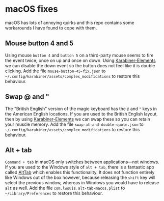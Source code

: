 # macOS fixes
macOS has lots of annoying quirks and this repo contains some workarounds I have found to cope with them.

## Mouse button 4 and 5 
Using mouse `button 4` and `button 5` on a third-party mouse seems to fire the event twice, once on up and once on down.
Using [Karabiner-Elements](https://karabiner-elements.pqrs.org/) we can disable the down event so the button does not feel like it is double clicking.
Add the file `mouse-button-45-fix.json` to `~/.config/karabiner/assets/complex_modifications` to restore this behaviour.

## Swap @ and "
The "British English" version of the magic keyboard has the `@` and `"` keys in the American English locations.
If you are used to the British English layout, then by using [Karabiner-Elements](https://karabiner-elements.pqrs.org/) we can swap these so you can retain your muscle memory.
Add the file `swap-at-and-double-quote.json` to `~/.config/karabiner/assets/complex_modifications` to restore this behaviour.

## Alt + tab
`Command + tab` in macOS only switches between applications—not windows.
If you are used to the Windows style of `alt + tab`, there is a fantastic app called [AltTab](https://alt-tab-macos.netlify.app/) which enables this functionality.
It does not function entirely like Windows out of the box however, because releasing the `shift` key will select the previous window, whereas in Windows you would have to release `alt` as well.
Add the file `com.lwouis.alt-tab-macos.plist` to `~/Library/Preferences` to restore this behaviour.
